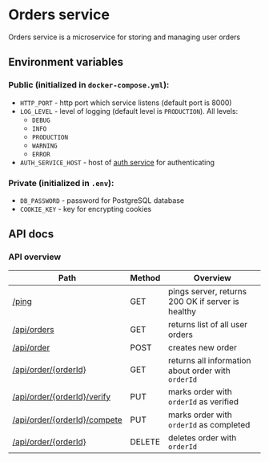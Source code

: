 # Orders service
Orders service is a microservice for storing and managing user orders

## Environment variables
### Public (initialized in ```docker-compose.yml```):
* ```HTTP_PORT``` - http port which service listens (default port is 8000)
* ```LOG_LEVEL``` - level of logging (default level is ```PRODUCTION```). All levels:
    + ```DEBUG```
    + ```INFO```
    + ```PRODUCTION```
    + ```WARNING```
    + ```ERROR```
* ```AUTH_SERVICE_HOST``` - host of [auth service]() for authenticating

### Private (initialized in ```.env```):
* ```DB_PASSWORD``` - password for PostgreSQL database
* ```COOKIE_KEY``` - key for encrypting cookies

## API docs
### API overview
| Path                             | Method | Overview                                               |
|----------------------------------|--------|--------------------------------------------------------|
| [/ping]()                        | GET    | pings server, returns 200 OK if server is healthy      |
| [/api/orders]()                  | GET    | returns list of all user orders                        |
| [/api/order]()                   | POST   | creates new order                                      |
| [/api/order/{orderId}]()         | GET    | returns all information about order with ```orderId``` |
| [/api/order/{orderId}/verify]()  | PUT    | marks order with ```orderId``` as verified             |
| [/api/order/{orderId}/compete]() | PUT    | marks order with ```orderId``` as completed            |
| [/api/order/{orderId}]()         | DELETE | deletes order with ```orderId```                       |